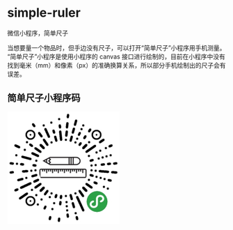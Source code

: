 # simple-ruler
微信小程序，简单尺子

当想要量一个物品时，但手边没有尺子，可以打开“简单尺子”小程序用手机测量。 “简单尺子”小程序是使用小程序的 canvas 接口进行绘制的，目前在小程序中没有找到毫米（mm）和像素（px）的准确换算关系，所以部分手机绘制出的尺子会有误差。

## 简单尺子小程序码

![简单尺子小程序码](https://raw.githubusercontent.com/yupengj/simple-ruler/master/xcxcode.jpg)